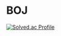 # BOJ


[![Solved.ac Profile](http://mazassumnida.wtf/api/v2/generate_badge?boj=seungjo)](https://solved.ac/seungjo/)
